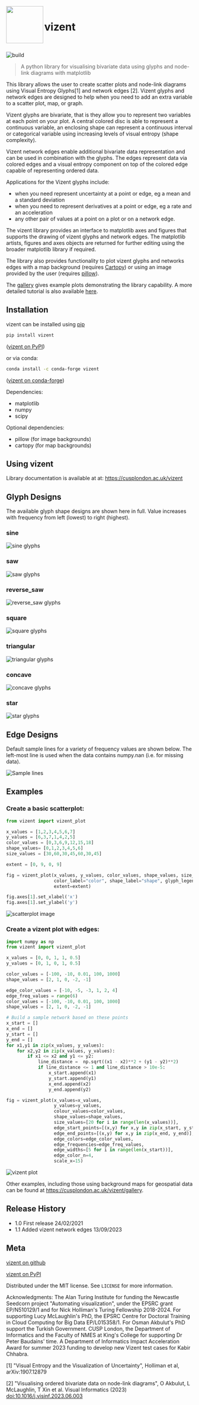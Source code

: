 <img align="left" width="100" height="100" src="https://github.com/cusp-london/vizent/raw/main/docs/_static/vizent_logo_thumbnail.png">

# vizent

<br/>   
 
![build](https://github.com/cusp-london/vizent/actions/workflows/unit-tests-minimal.yml/badge.svg)

> A python library for visualising bivariate data using glyphs and node-link diagrams with matplotlib

This library allows the user to create scatter plots and node-link diagrams using Visual Entropy Glyphs[1] and network edges [2]. Vizent glyphs and network edges are designed to help when you need to add an extra variable to a scatter plot, map, or graph.

Vizent glyphs are bivariate, that is they allow you to represent two variables at each point on your plot. A central colored disc is able to represent a continuous variable, an enclosing shape can represent a continuous interval or categorical variable using increasing levels of visual entropy (shape complexity).

Vizent network edges enable additional bivariate data representation and can be used in combination with the glyphs. The edges represent data via colored edges and a visual entropy component on top of the colored edge capable of representing ordered data.

Applications for the Vizent glyphs include:

- when you need represent uncertainty at a point or edge, eg a mean and a standard deviation
- when you need to represent derivatives at a point or edge, eg a rate and an acceleration
- any other pair of values at a point on a plot or on a network edge.

The vizent library provides an interface to matplotlib axes and figures that supports the drawing of vizent glyphs and network edges. The matplotlib artists, figures and axes objects are returned for further editing using the broader matplotlib library if required.

The library also provides functionality to plot vizent glyphs and networks edges with a map background (requires [Cartopy](https://scitools.org.uk/cartopy/docs/latest/)) or using an image provided by the user (requires [pillow](https://pillow.readthedocs.io/en/stable/)).

The [gallery](https://cusplondon.ac.uk/vizent/gallery) gives example plots demonstrating the library capability. A more detailed tutorial is also available [here](https://medium.com/nightingale/rising-or-falling-visualizing-the-trends-in-the-daily-covid-19-situation-e5ae3044fcef).

## Installation

vizent can be installed using [pip](https://pip.pypa.io/en/stable/)

```sh
pip install vizent
```

([vizent on PyPI](https://pypi.org/project/vizent))

or via conda:

```sh
conda install -c conda-forge vizent
```

([vizent on conda-forge](https://anaconda.org/conda-forge/vizent))

Dependencies:

- matplotlib
- numpy
- scipy

Optional dependencies:

- pillow (for image backgrounds)
- cartopy (for map backgrounds)

## Using vizent

Library documentation is available at at: https://cusplondon.ac.uk/vizent

## Glyph Designs

The available glyph shape designs are shown here in full. Value increases with frequency from left (lowest) to right (highest).

### sine

![sine glyphs](https://github.com/cusp-london/vizent/raw/main/docs/_static/glyphs/sine.png "sine glyphs")

### saw

![saw glyphs](https://github.com/cusp-london/vizent/raw/main/docs/_static/glyphs/saw.png "saw glyphs")

### reverse_saw

![reverse_saw glyphs](https://github.com/cusp-london/vizent/raw/main/docs/_static/glyphs/reverse_saw.png "reverse_saw glyphs")

### square

![square glyphs](https://github.com/cusp-london/vizent/raw/main/docs/_static/glyphs/square.png "square glyphs")

### triangular

![triangular glyphs](https://github.com/cusp-london/vizent/raw/main/docs/_static/glyphs/triangular.png "triangular glyphs")

### concave

![concave glyphs](https://github.com/cusp-london/vizent/raw/main/docs/_static/glyphs/concave.png "concave glyphs")

### star

![star glyphs](https://github.com/cusp-london/vizent/raw/main/docs/_static/glyphs/star.png "star glyphs")

## Edge Designs

Default sample lines for a variety of frequency values are shown below. The left-most line is used when the data contains numpy.nan (i.e. for missing data).

![Sample lines](https://github.com/cusp-london/vizent/raw/main/docs/_static/lines_sample.png)

## Examples

### Create a basic scatterplot:

```python
from vizent import vizent_plot

x_values = [1,2,3,4,5,6,7]
y_values = [6,3,7,1,4,2,5]
color_values = [0,3,6,9,12,15,18]
shape_values= [0,1,2,3,4,5,6]
size_values = [30,60,30,45,60,30,45]

extent = [0, 9, 0, 9]

fig = vizent_plot(x_values, y_values, color_values, shape_values, size_values,
                  color_label="color", shape_label="shape", glyph_legend_title='Legend',
                  extent=extent)

fig.axes[1].set_xlabel('x')
fig.axes[1].set_ylabel('y')
```

![scatterplot image](https://github.com/cusp-london/vizent/raw/main/docs/_build/_images/gallery-basic-scatterplot_1_1.png "scatterplot image")

### Create a vizent plot with edges:

```python
import numpy as np
from vizent import vizent_plot

x_values = [0, 0, 1, 1, 0.5]
y_values = [0, 1, 0, 1, 0.5]

color_values = [-100, -10, 0.01, 100, 1000]
shape_values = [2, 1, 0, -2, -1]

edge_color_values = [-10, -5, -3, 1, 2, 4]
edge_freq_values = range(6)
color_values = [-100, -10, 0.01, 100, 1000]
shape_values = [2, 1, 0, -2, -1]

# Build a sample network based on these points
x_start = []
x_end = []
y_start = []
y_end = []
for x1,y1 in zip(x_values, y_values):
    for x2,y2 in zip(x_values, y_values):
        if x1 <= x2 and y1 <= y2:
            line_distance =  np.sqrt((x1 - x2)**2 + (y1 - y2)**2)
            if line_distance <= 1 and line_distance > 10e-5:
                x_start.append(x1)
                y_start.append(y1)
                x_end.append(x2)
                y_end.append(y2)

fig = vizent_plot(x_values=x_values,
                  y_values=y_values,
                  colour_values=color_values,
                  shape_values=shape_values,
                  size_values=[20 for i in range(len(x_values))],
                  edge_start_points=[(x,y) for x,y in zip(x_start, y_start)],
                  edge_end_points=[(x,y) for x,y in zip(x_end, y_end)],
                  edge_colors=edge_color_values,
                  edge_frequencies=edge_freq_values,
                  edge_widths=[5 for i in range(len(x_start))],
                  edge_color_n=4,
                  scale_x=15)
```

![vizent plot](https://github.com/cusp-london/vizent/raw/main/docs/_build/_images/vizent_plot_with_edges_test.png "vizent plot")

Other examples, including those using background maps for geospatial data can be found at https://cusplondon.ac.uk/vizent/gallery.

## Release History

- 1.0 First release 24/02/2021
- 1.1 Added vizent network edges 13/09/2023

## Meta

[vizent on github](https://github.com/cusp-london/vizent)

[vizent on PyPI](https://pypi.org/project/vizent)

Distributed under the MIT license. See `LICENSE` for more information.

Acknowledgments: The Alan Turing Institute for funding the Newcastle Seedcorn project "Automating visualization", under the EPSRC grant EP/N510129/1 and for Nick Holliman's Turing Fellowship 2018-2024. For supporting Lucy McLaughlin's PhD, the EPSRC Centre for Doctoral Training in Cloud Computing for Big Data EP/L015358/1. For Osman Akbulut's PhD support the Turkish Government. CUSP London, the Department of Informatics and the Faculty of NMES at King's College for supporting Dr Peter Baudains' time. A Department of Informatics Impact Acceleration Award for summer 2023 funding to develop new Vizent test cases for Kabir Chhabra.

[1] "Visual Entropy and the Visualization of Uncertainty", Holliman et al, arXiv:1907.12879

[2] "Visualising ordered bivariate data on node-link diagrams", O Akbulut, L McLaughlin, T Xin et al. Visual Informatics (2023) [doi:10.1016/j.visinf.2023.06.003](https://doi.org/10.1016/j.visinf.2023.06.003)
